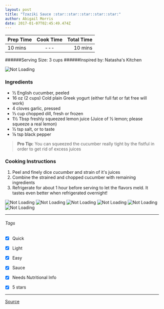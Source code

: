 ```yaml
---
layout: post
title: "Tzaziki Sauce :star::star::star::star::star:"
author: Abigail Morris
date: 2017-01-07T02:45:49.474Z
---
```


| Prep Time  | Cook Time    | Total Time  |
| ---------- |:------------:| -----------:|
| 10 mins    | ---      | 10 mins     |


######Serving Size: 3 cups
######Inspired by: Natasha's Kitchen

![Not Loading](http://i.imgur.com/ZDDYHZbl.png)

### Ingredients

* ½ English cucumber, peeled
* 16 oz (2 cups) Cold plain Greek yogurt (either full fat or fat free will work)
* 4 cloves garlic, pressed
* ⅓ cup chopped dill, fresh or frozen
* 1½ Tbsp freshly squeezed lemon juice (Juice of ½ lemon; please squeeze a real lemon)
* ½ tsp salt, or to taste
* ⅛ tsp black pepper

> **Pro Tip:** You can squeezed the cucumber really tight by the fistful in order to get rid of excess juices

### Cooking Instructions

1. Peel and finely dice *cucumber* and strain of it's juices
2. Combine the strained and chopped cucumber with remaining ingredients
3. Refrigerate for about 1 hour before serving to let the flavors meld. It tastes even better when refrigerated overnight!



![Not Loading](http://i.imgur.com/dfPFkQAm.png)
![Not Loading](http://i.imgur.com/ZW1W9vsm.png)
![Not Loading](http://i.imgur.com/n2P0Ytim.png)
![Not Loading](http://i.imgur.com/t3lYt8lm.png)
![Not Loading](http://i.imgur.com/JMbldr0m.png)
![Not Loading](http://i.imgur.com/C03SNeTm.png)

---

###### Tags
- [x] Quick
- [x] Light
- [x] Easy
- [x] Sauce
- [x] Needs Nutritional Info
- [x] 5 stars


---

[Source](http://natashaskitchen.com/2013/10/10/tzatziki-sauce-recipe/)

